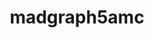 ---
title: "madgraph5amc"
layout: cache
categories: [package, develop]
meta: {"versions": ["2.9.20"], "compilers": ["gcc@=11.4.0"], "oss": ["ubuntu22.04"], "platforms": ["linux"], "targets": ["x86_64_v3"], "stacks": ["hep", "root"], "num_specs": 6, "num_specs_by_stack": {"hep": 6, "root": 6}}
spec_details: [{"hash": "2uezazfs4elbudlx6qrlhuqre3mnssg5", "compiler": "gcc@=11.4.0", "versions": ["2.9.20"], "os": "ubuntu22.04", "platform": "linux", "target": "x86_64_v3", "variants": ["~atlas", "build_system=makefile", "~collier", "~ninja", "patches=1bcdb0e", "~pythia8"], "stacks": ["hep", "root"], "size": "-", "tarball": "https://binaries.spack.io/develop/build_cache/linux-ubuntu22.04-x86_64_v3/gcc-11.4.0/madgraph5amc-2.9.20/linux-ubuntu22.04-x86_64_v3-gcc-11.4.0-madgraph5amc-2.9.20-2uezazfs4elbudlx6qrlhuqre3mnssg5.spack"}, {"hash": "7oy3epvnynfnkbea2wc4g45kbyrwwzv5", "compiler": "gcc@=11.4.0", "versions": ["2.9.20"], "os": "ubuntu22.04", "platform": "linux", "target": "x86_64_v3", "variants": ["~atlas", "build_system=makefile", "~collier", "~ninja", "patches=1bcdb0e", "~pythia8"], "stacks": ["hep", "root"], "size": "-", "tarball": "https://binaries.spack.io/develop/build_cache/linux-ubuntu22.04-x86_64_v3/gcc-11.4.0/madgraph5amc-2.9.20/linux-ubuntu22.04-x86_64_v3-gcc-11.4.0-madgraph5amc-2.9.20-7oy3epvnynfnkbea2wc4g45kbyrwwzv5.spack"}, {"hash": "ecmyfxwyzjl26vi4v57eh2ohcio5lxfw", "compiler": "gcc@=11.4.0", "versions": ["2.9.20"], "os": "ubuntu22.04", "platform": "linux", "target": "x86_64_v3", "variants": ["~atlas", "build_system=makefile", "~collier", "~ninja", "patches=1bcdb0e", "~pythia8"], "stacks": ["hep", "root"], "size": "-", "tarball": "https://binaries.spack.io/develop/build_cache/linux-ubuntu22.04-x86_64_v3/gcc-11.4.0/madgraph5amc-2.9.20/linux-ubuntu22.04-x86_64_v3-gcc-11.4.0-madgraph5amc-2.9.20-ecmyfxwyzjl26vi4v57eh2ohcio5lxfw.spack"}, {"hash": "f27avnqf5mbmtac5v7yeo4x3gvstuej3", "compiler": "gcc@=11.4.0", "versions": ["2.9.20"], "os": "ubuntu22.04", "platform": "linux", "target": "x86_64_v3", "variants": ["~atlas", "build_system=makefile", "~collier", "~ninja", "patches=1bcdb0e", "~pythia8"], "stacks": ["hep", "root"], "size": "-", "tarball": "https://binaries.spack.io/develop/build_cache/linux-ubuntu22.04-x86_64_v3/gcc-11.4.0/madgraph5amc-2.9.20/linux-ubuntu22.04-x86_64_v3-gcc-11.4.0-madgraph5amc-2.9.20-f27avnqf5mbmtac5v7yeo4x3gvstuej3.spack"}, {"hash": "gpcaeh5k7kg6mzb7iz3inbcvpzrujies", "compiler": "gcc@=11.4.0", "versions": ["2.9.20"], "os": "ubuntu22.04", "platform": "linux", "target": "x86_64_v3", "variants": ["~atlas", "build_system=makefile", "~collier", "~ninja", "patches=1bcdb0e", "~pythia8"], "stacks": ["hep", "root"], "size": "-", "tarball": "https://binaries.spack.io/develop/build_cache/linux-ubuntu22.04-x86_64_v3/gcc-11.4.0/madgraph5amc-2.9.20/linux-ubuntu22.04-x86_64_v3-gcc-11.4.0-madgraph5amc-2.9.20-gpcaeh5k7kg6mzb7iz3inbcvpzrujies.spack"}, {"hash": "gttk7eetkdjxvs45jmsuxdvdo6pphnnu", "compiler": "gcc@=11.4.0", "versions": ["2.9.20"], "os": "ubuntu22.04", "platform": "linux", "target": "x86_64_v3", "variants": ["~atlas", "build_system=makefile", "~collier", "~ninja", "patches=1bcdb0e", "~pythia8"], "stacks": ["hep", "root"], "size": "-", "tarball": "https://binaries.spack.io/develop/build_cache/linux-ubuntu22.04-x86_64_v3/gcc-11.4.0/madgraph5amc-2.9.20/linux-ubuntu22.04-x86_64_v3-gcc-11.4.0-madgraph5amc-2.9.20-gttk7eetkdjxvs45jmsuxdvdo6pphnnu.spack"}]
---